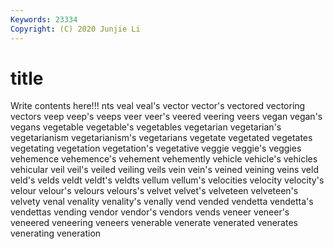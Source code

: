 ```yaml
---
Keywords: 23334
Copyright: (C) 2020 Junjie Li
---
```


# title

Write contents here!!!
nts 
veal 
veal's 
vector 
vector's 
vectored 
vectoring 
vectors 
veep
veep's 
veeps 
veer 
veer's 
veered 
veering 
veers 
vegan 
vegan's 
vegans
vegetable 
vegetable's 
vegetables 
vegetarian 
vegetarian's 
vegetarianism 
vegetarianism's 
vegetarians 
vegetate 
vegetated
vegetates 
vegetating 
vegetation 
vegetation's 
vegetative 
veggie 
veggie's 
veggies 
vehemence 
vehemence's
vehement 
vehemently 
vehicle 
vehicle's 
vehicles 
vehicular 
veil 
veil's 
veiled 
veiling
veils 
vein 
vein's 
veined 
veining 
veins 
veld 
veld's 
velds 
veldt
veldt's 
veldts 
vellum 
vellum's 
velocities 
velocity 
velocity's 
velour 
velour's 
velours
velours's 
velvet 
velvet's 
velveteen 
velveteen's 
velvety 
venal 
venality 
venality's 
venally
vend 
vended 
vendetta 
vendetta's 
vendettas 
vending 
vendor 
vendor's 
vendors 
vends
veneer 
veneer's 
veneered 
veneering 
veneers 
venerable 
venerate 
venerated 
venerates 
venerating
veneration 
